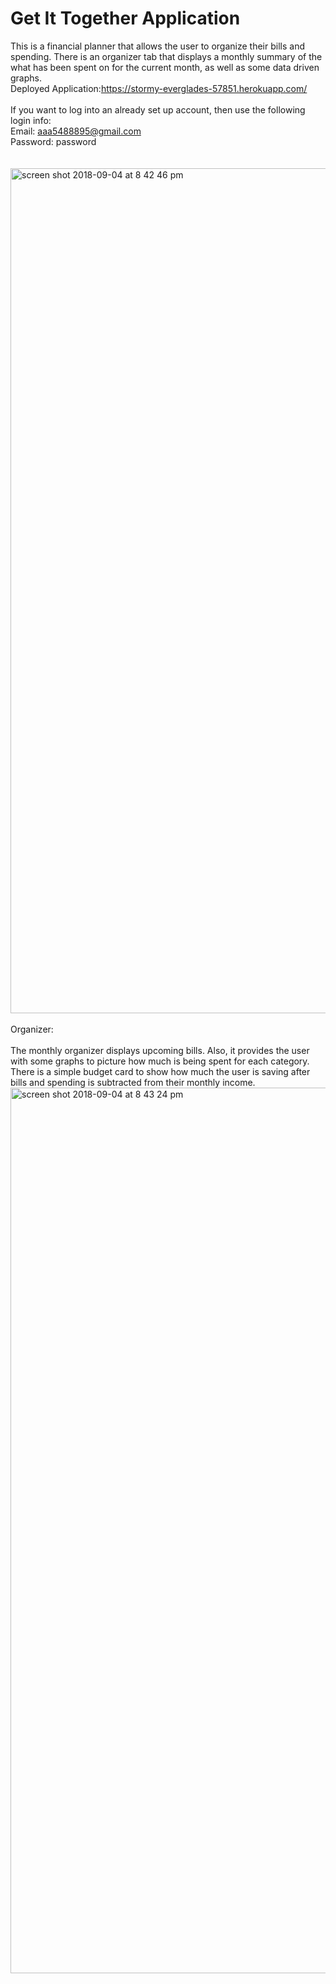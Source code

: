 # Get It Together Application

This is a financial planner that allows the user to organize their bills and spending. There is an organizer tab that displays a monthly summary of the what has been spent on for the current month, as well as some data driven graphs.
<br>
Deployed Application:https://stormy-everglades-57851.herokuapp.com/
<br>
<br>
If you want to log into an already set up account, then use the following login info:
<br>
Email:  aaa5488895@gmail.com
<br>
Password: password
<br>
<br>
<br>
<img width="1352" alt="screen shot 2018-09-04 at 8 42 46 pm" src="https://user-images.githubusercontent.com/22462010/45064724-58b10280-b083-11e8-9b93-74d14bf5a1ed.png">
<br>
<br>
Organizer:
<br>
<br>
The monthly organizer displays upcoming bills. Also, it provides the user with some graphs to picture how much is being spent for each category. There is a simple budget card to show how much the user is saving after bills and spending is subtracted from their monthly income.
<br>
<img width="1417" alt="screen shot 2018-09-04 at 8 43 24 pm" src="https://user-images.githubusercontent.com/22462010/45064702-3e772480-b083-11e8-9b61-b990c497e7c5.png">
